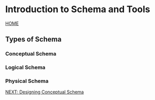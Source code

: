 # Introduction to Schema and Tools

[HOME](../README.md)

## Types of Schema

### Conceptual Schema

### Logical Schema

### Physical Schema

[NEXT: Designing Conceptual Schema](3_Conceptual_Schema.md)
